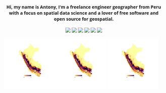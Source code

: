 <h4 align="center" style = "font-family:Open Sans;font-weight: bold;">
Hi, my name is Antony, I'm a freelance engineer geographer from Peru with a focus on spatial data science and a lover of free software and open source for geospatial.
</h4>

<p align='center'>
 <a><img src='https://img.shields.io/badge/ubuntu-E95420?logo=ubuntu&logoColor=white&style=for-the-badge' height=25></a>
 <a href="https://www.twitter.com/AntonyBarja1"><img src="https://img.shields.io/badge/twitter-%231DA1F2.svg?&style=for-the-badge&logo=twitter&logoColor=white" height=25></a> <a href="https://www.youtube.com/channel/UCuWvYTTYCZBmbDoEbsY2MSw"><img src="https://img.shields.io/badge/youtube-%23FF0000.svg?&style=for-the-badge&logo=youtube&logoColor=white" height=25></a> <a href="https://antonybarja.github.io/Resume/"><img src="https://img.shields.io/badge/My-CV-%23F7DF1E.svg?&style=for-the-badge&logo=my-cv&logoColor=white" height=25></a> <a href="https://barja8.github.io/"><img src="https://img.shields.io/badge/WebSite-%2312100E.svg?&style=for-the-badge&logo=github&logoColor=white" height=25></a> <a href="https://github.com/qgispe"><img src="https://img.shields.io/badge/QGISPeru-%23FF0000.svg?&style=for-the-badge&logo=qgis&logoColor=white" height=25></a>
</p>

<div>
 <img src='./if2.png' width="32%" align="left">
 <img src='./if2.png' width="32%">
 <img src='./if2.png' width="32%">
</div>

<h4>
 <p></p>
</h4>